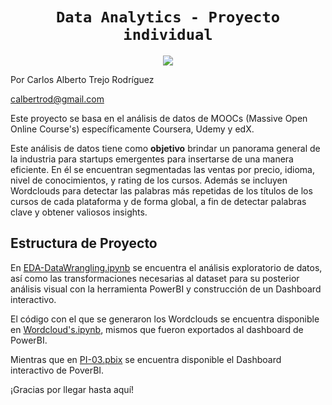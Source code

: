 # <h1 align="center">**`Data Analytics - Proyecto individual`**</h1>


<p align='center'>
<img src ="<p align='center'>
<img src ="https://d31uz8lwfmyn8g.cloudfront.net/Assets/logo-henry-white-lg.png">



Por Carlos Alberto Trejo Rodríguez 

calbertrod@gmail.com


Este proyecto se basa en el análisis de datos de MOOCs (Massive Open Online Course's) específicamente Coursera, Udemy y edX. 

Este análisis de datos tiene como **objetivo** brindar un panorama general de la industria para startups emergentes para insertarse de una manera eficiente.
En él se encuentran segmentadas las ventas por precio, idioma, nivel de conocimientos, y rating de los cursos. Además se incluyen Wordclouds para detectar las palabras más repetidas de los títulos de los cursos de cada plataforma y de forma global, a fin de detectar palabras clave y obtener valiosos insights.

## Estructura de Proyecto
En [EDA-DataWrangling.ipynb](https://github.com/CharlyTrejo/DataAnalytics-PI03/blob/main/EDA-DataWrangling.ipynb) se encuentra el análisis exploratorio de datos, así como las transformaciones necesarias al dataset para su posterior análisis visual con la herramienta PowerBI y construcción de un Dashboard interactivo. 

El código con el que se generaron los Wordclouds se encuentra disponible en [Wordcloud's.ipynb](https://github.com/CharlyTrejo/DataAnalytics-PI03/blob/main/Wordcloud's.ipynb), mismos que fueron exportados al dashboard de PowerBI. 

Mientras que en [PI-03.pbix]() se encuentra disponible el Dashboard interactivo de PoverBI. 

¡Gracias por llegar hasta aquí! 



